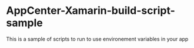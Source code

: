# AppCenter-Xamarin-build-script-sample
This is a sample of scripts to run to use environement variables in your app
